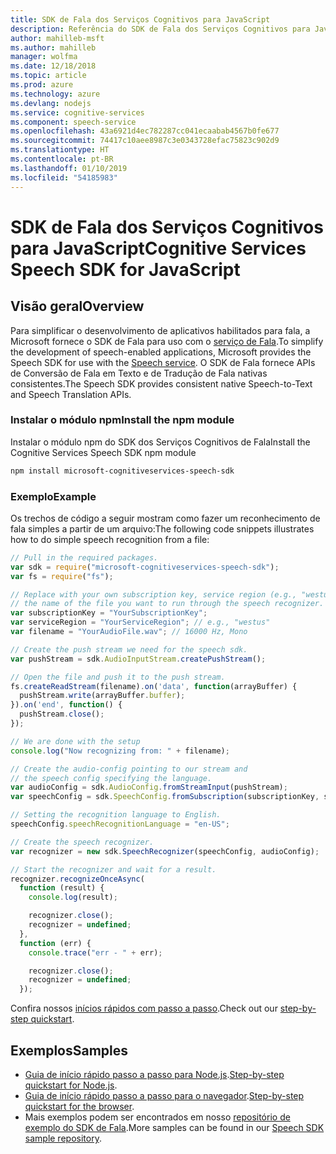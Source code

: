 ```yaml
---
title: SDK de Fala dos Serviços Cognitivos para JavaScript
description: Referência do SDK de Fala dos Serviços Cognitivos para JavaScript
author: mahilleb-msft
ms.author: mahilleb
manager: wolfma
ms.date: 12/18/2018
ms.topic: article
ms.prod: azure
ms.technology: azure
ms.devlang: nodejs
ms.service: cognitive-services
ms.component: speech-service
ms.openlocfilehash: 43a6921d4ec782287cc041ecaabab4567b0fe677
ms.sourcegitcommit: 74417c10aee8987c3e0343728efac75823c902d9
ms.translationtype: HT
ms.contentlocale: pt-BR
ms.lasthandoff: 01/10/2019
ms.locfileid: "54185983"
---
```

# <a name="cognitive-services-speech-sdk-for-javascript"></a><span data-ttu-id="e45ea-103">SDK de Fala dos Serviços Cognitivos para JavaScript</span><span class="sxs-lookup"><span data-stu-id="e45ea-103">Cognitive Services Speech SDK for JavaScript</span></span>

## <a name="overview"></a><span data-ttu-id="e45ea-104">Visão geral</span><span class="sxs-lookup"><span data-stu-id="e45ea-104">Overview</span></span>

<span data-ttu-id="e45ea-105">Para simplificar o desenvolvimento de aplicativos habilitados para fala, a Microsoft fornece o SDK de Fala para uso com o [serviço de Fala](https://aka.ms/csspeech).</span><span class="sxs-lookup"><span data-stu-id="e45ea-105">To simplify the development of speech-enabled applications, Microsoft provides the Speech SDK for use with the [Speech service](https://aka.ms/csspeech).</span></span>
<span data-ttu-id="e45ea-106">O SDK de Fala fornece APIs de Conversão de Fala em Texto e de Tradução de Fala nativas consistentes.</span><span class="sxs-lookup"><span data-stu-id="e45ea-106">The Speech SDK provides consistent native Speech-to-Text and Speech Translation APIs.</span></span>

### <a name="install-the-npm-module"></a><span data-ttu-id="e45ea-107">Instalar o módulo npm</span><span class="sxs-lookup"><span data-stu-id="e45ea-107">Install the npm module</span></span>

<span data-ttu-id="e45ea-108">Instalar o módulo npm do SDK dos Serviços Cognitivos de Fala</span><span class="sxs-lookup"><span data-stu-id="e45ea-108">Install the Cognitive Services Speech SDK npm module</span></span>

```bash
npm install microsoft-cognitiveservices-speech-sdk
```

### <a name="example"></a><span data-ttu-id="e45ea-109">Exemplo</span><span class="sxs-lookup"><span data-stu-id="e45ea-109">Example</span></span> 

<span data-ttu-id="e45ea-110">Os trechos de código a seguir mostram como fazer um reconhecimento de fala simples a partir de um arquivo:</span><span class="sxs-lookup"><span data-stu-id="e45ea-110">The following code snippets illustrates how to do simple speech recognition from a file:</span></span>

```javascript 
// Pull in the required packages.
var sdk = require("microsoft-cognitiveservices-speech-sdk");
var fs = require("fs");

// Replace with your own subscription key, service region (e.g., "westus"), and
// the name of the file you want to run through the speech recognizer.
var subscriptionKey = "YourSubscriptionKey";
var serviceRegion = "YourServiceRegion"; // e.g., "westus"
var filename = "YourAudioFile.wav"; // 16000 Hz, Mono

// Create the push stream we need for the speech sdk.
var pushStream = sdk.AudioInputStream.createPushStream();

// Open the file and push it to the push stream.
fs.createReadStream(filename).on('data', function(arrayBuffer) {
  pushStream.write(arrayBuffer.buffer);
}).on('end', function() {
  pushStream.close();
});

// We are done with the setup
console.log("Now recognizing from: " + filename);

// Create the audio-config pointing to our stream and
// the speech config specifying the language.
var audioConfig = sdk.AudioConfig.fromStreamInput(pushStream);
var speechConfig = sdk.SpeechConfig.fromSubscription(subscriptionKey, serviceRegion);

// Setting the recognition language to English.
speechConfig.speechRecognitionLanguage = "en-US";

// Create the speech recognizer.
var recognizer = new sdk.SpeechRecognizer(speechConfig, audioConfig);

// Start the recognizer and wait for a result.
recognizer.recognizeOnceAsync(
  function (result) {
    console.log(result);

    recognizer.close();
    recognizer = undefined;
  },
  function (err) {
    console.trace("err - " + err);

    recognizer.close();
    recognizer = undefined;
  });
``` 

<span data-ttu-id="e45ea-111">Confira nossos [inícios rápidos com passo a passo](/azure/cognitive-services/speech-service/quickstart-js-node).</span><span class="sxs-lookup"><span data-stu-id="e45ea-111">Check out our [step-by-step quickstart](/azure/cognitive-services/speech-service/quickstart-js-node).</span></span>

## <a name="samples"></a><span data-ttu-id="e45ea-112">Exemplos</span><span class="sxs-lookup"><span data-stu-id="e45ea-112">Samples</span></span>

* <span data-ttu-id="e45ea-113">[Guia de início rápido passo a passo para Node.js](/azure/cognitive-services/speech-service/quickstart-js-node).</span><span class="sxs-lookup"><span data-stu-id="e45ea-113">[Step-by-step quickstart for Node.js](/azure/cognitive-services/speech-service/quickstart-js-node).</span></span>
* <span data-ttu-id="e45ea-114">[Guia de início rápido passo a passo para o navegador](/azure/cognitive-services/speech-service/quickstart-js-browser).</span><span class="sxs-lookup"><span data-stu-id="e45ea-114">[Step-by-step quickstart for the browser](/azure/cognitive-services/speech-service/quickstart-js-browser).</span></span>
* <span data-ttu-id="e45ea-115">Mais exemplos podem ser encontrados em nosso [repositório de exemplo do SDK de Fala](https://aka.ms/csspeech/samples).</span><span class="sxs-lookup"><span data-stu-id="e45ea-115">More samples can be found in our [Speech SDK sample repository](https://aka.ms/csspeech/samples).</span></span>
